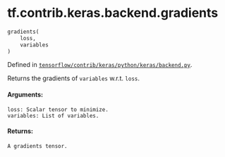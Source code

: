<div itemscope itemtype="http://developers.google.com/ReferenceObject">
<meta itemprop="name" content="tf.contrib.keras.backend.gradients" />
</div>

# tf.contrib.keras.backend.gradients

``` python
gradients(
    loss,
    variables
)
```



Defined in [`tensorflow/contrib/keras/python/keras/backend.py`](https://www.tensorflow.org/code/tensorflow/contrib/keras/python/keras/backend.py).

Returns the gradients of `variables` w.r.t. `loss`.

#### Arguments:

    loss: Scalar tensor to minimize.
    variables: List of variables.


#### Returns:

    A gradients tensor.